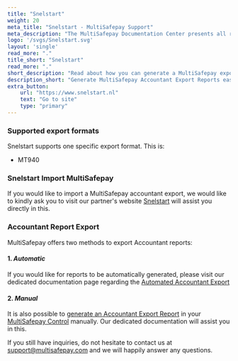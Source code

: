 ```yaml
---
title: "Snelstart"
weight: 20
meta_title: "Snelstart - MultiSafepay Support"
meta_description: "The MultiSafepay Documentation Center presents all relevant information about our Plugins and API. You can also find support pages for Payment Methods, Tools and General Questions as well as the contact details of our Support and Integration Teams."
logo: '/svgs/Snelstart.svg'
layout: 'single'
read_more: "."
title_short: "Snelstart"
read_more: "."
short_description: "Read about how you can generate a MultiSafepay export and import to your Snelstart platform"
description_short: "Generate MultiSafepay Accountant Export Reports easily and import to your Snelstart system."
extra_button:
    url: "https://www.snelstart.nl"
    text: "Go to site"
    type: "primary"
---
```


### Supported export formats

Snelstart supports one specific export format. This is:

* MT940

### Snelstart Import MultiSafepay

If you would like to import a MultiSafepay accountant export, we would like to kindly ask you to visit our partner's website [Snelstart](https://www.snelstart.nl/klantenservice) will assist you directly in this.

### Accountant Report Export

MultiSafepay offers two methods to export Accountant reports:

#### 1. _Automatic_

If you would like for reports to be automatically generated, please visit our dedicated documentation page regarding the [Automated Accountant Export](https://docs.multisafepay.com/tools/reports/automatic-reports)


#### 2. _Manual_

It is also possible to [generate an Accountant Export Report](https://docs.multisafepay.com/tools/reports/accountant-report-export) in your [MultiSafepay Control](https://merchant.multisafepay.com) manually. Our dedicated documentation will assist you in this.


If you still have inquiries, do not hesitate to contact us at <support@multisafepay.com> and we will happily answer any questions.
